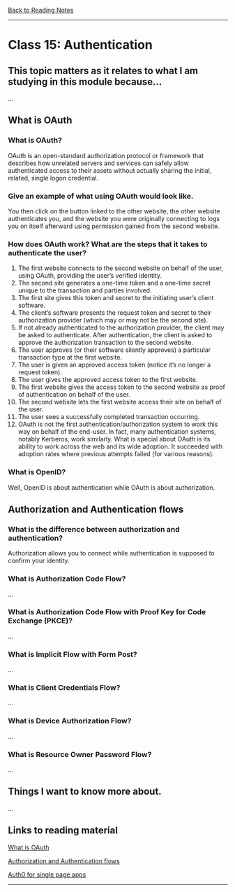 [Back to Reading Notes](./README.md)

---

# Class 15: Authentication

## This topic matters as it relates to what I am studying in this module because...

...

## What is OAuth

### What is OAuth?

OAuth is an open-standard authorization protocol or framework that describes how unrelated servers and services can safely allow authenticated access to their assets without actually sharing the initial, related, single logon credential.

### Give an example of what using OAuth would look like.

You then click on the button linked to the other website, the other website authenticates you, and the website you were originally connecting to logs you on itself afterward using permission gained from the second website.

### How does OAuth work? What are the steps that it takes to authenticate the user?
1) The first website connects to the second website on behalf of the user, using OAuth, providing the user’s verified identity.
2) The second site generates a one-time token and a one-time secret unique to the transaction and parties involved.
3) The first site gives this token and secret to the initiating user’s client software.
4) The client’s software presents the request token and secret to their authorization provider (which may or may not be the second site).
5) If not already authenticated to the authorization provider, the client may be asked to authenticate. After authentication, the client is asked to approve the authorization transaction to the second website.
6) The user approves (or their software silently approves) a particular transaction type at the first website.
7) The user is given an approved access token (notice it’s no longer a request token).
8) The user gives the approved access token to the first website.
9) The first website gives the access token to the second website as proof of authentication on behalf of the user.
10) The second website lets the first website access their site on behalf of the user.
11) The user sees a successfully completed transaction occurring.
12) OAuth is not the first authentication/authorization system to work this way on behalf of the end-user. In fact, many authentication systems, notably Kerberos, work similarly. What is special about OAuth is its ability to work across the web and its wide adoption. It succeeded with adoption rates where previous attempts failed (for various reasons).

### What is OpenID?

Well, OpenID is about authentication while OAuth is about authorization.

## Authorization and Authentication flows

### What is the difference between authorization and authentication?

Authorization allows you to connect while authentication is supposed to confirm your identity.

### What is Authorization Code Flow?

...

### What is Authorization Code Flow with Proof Key for Code Exchange (PKCE)?

...

### What is Implicit Flow with Form Post?

...

### What is Client Credentials Flow?

...

### What is Device Authorization Flow?

...

### What is Resource Owner Password Flow?

...

## Things I want to know more about.

...

## Links to reading material

[What is OAuth](https://www.csoonline.com/article/3216404/what-is-oauth-how-the-open-authorization-framework-works.html)

[Authorization and Authentication flows](https://auth0.com/docs/get-started/authentication-and-authorization-flow)

[Auth0 for single page apps](https://auth0.com/docs/libraries/auth0-react)

---
